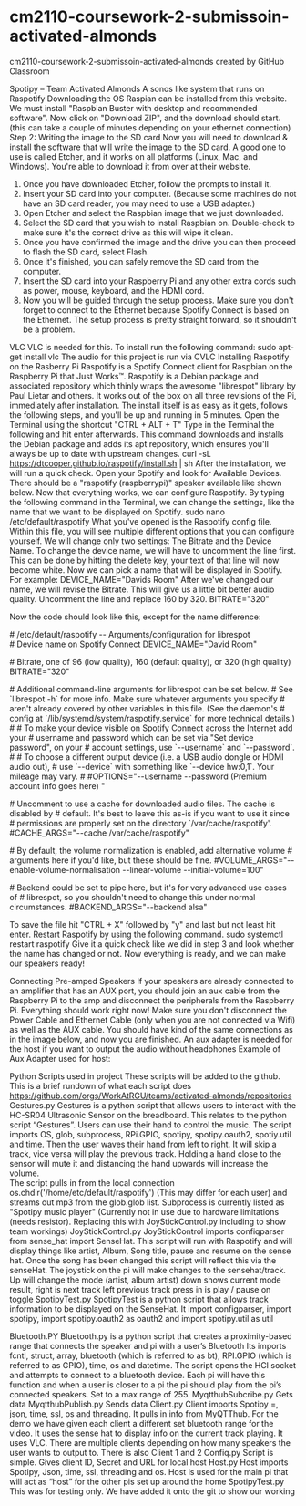# cm2110-coursework-2-submissoin-activated-almonds
cm2110-coursework-2-submissoin-activated-almonds created by GitHub Classroom

Spotipy – Team Activated Almonds
A sonos like system that runs on Raspotify
Downloading the OS
Raspian can be installed from this website. We must install "Raspbian Buster with desktop and recommended software". Now click on "Download ZIP", and the download should start. (this can take a couple of minutes depending on your ethernet connection)
Step 2: Writing the image to the SD card
Now you will need to download & install the software that will write the image to the SD card. A good one to use is called Etcher, and it works on all platforms (Linux, Mac, and Windows). You're able to download it from over at their website.
1. Once you have downloaded Etcher, follow the prompts to install it.
2. Insert your SD card into your computer. (Because some machines do not have an SD card reader, you may need to use a USB adapter.)
3. Open Etcher and select the Raspbian image that we just downloaded.
4. Select the SD card that you wish to install Raspbian on. Double-check to make sure it's the correct drive as this will wipe it clean.
5. Once you have confirmed the image and the drive you can then proceed to flash the SD card, select Flash.
6. Once it's finished, you can safely remove the SD card from the computer.
7. Insert the SD card into your Raspberry Pi and any other extra cords such as power, mouse, keyboard, and the HDMI cord.
8. Now you will be guided through the setup process. Make sure you don't forget to connect to the Ethernet because Spotify Connect is based on the Ethernet. The setup process is pretty straight forward, so it shouldn't be a problem.

VLC
VLC is needed for this. To install run the following command:
sudo apt-get install vlc
The audio for this project is run via CVLC
Installing Raspotify on the Rasberry Pi
Raspotify is a Spotify Connect client for Raspbian on the Raspberry Pi that Just Works™. Raspotify is a Debian package and associated repository which thinly wraps the awesome "librespot" library by Paul Lietar and others. It works out of the box on all three revisions of the Pi, immediately after installation.
The install itself is as easy as it gets, follows the following steps, and you'll be up and running in 5 minutes.
Open the Terminal using the shortcut "CTRL + ALT + T"
Type in the Terminal the following and hit enter afterwards. This command downloads and installs the Debian package and adds its apt repository, which ensures you'll always be up to date with upstream changes.
curl -sL https://dtcooper.github.io/raspotify/install.sh | sh
After the installation, we will run a quick check. Open your Spotify and look for Available Devices. There should be a "raspotify (raspberrypi)" speaker available like shown below.
Now that everything works, we can configure Raspotify. By typing the following command in the Terminal, we can change the settings, like the name that we want to be displayed on Spotify.
sudo nano /etc/default/raspotify
What you've opened is the Raspotify config file. Within this file, you will see multiple different options that you can configure yourself. We will change only two settings: The Bitrate and the Device Name.
To change the device name, we will have to uncomment the line first. This can be done by hitting the delete key, your text of that line will now become white. Now we can pick a name that will be displayed in Spotify.
For example:
DEVICE_NAME="Davids Room"
After we've changed our name, we will revise the Bitrate. This will give us a little bit better audio quality.
Uncomment the line and replace 160 by 320.
BITRATE="320"
 

Now the code should look like this, except for the name difference:
<p># /etc/default/raspotify -- Arguments/configuration for librespot<br>
# Device name on Spotify Connect
DEVICE_NAME="David Room"</p><p># Bitrate, one of 96 (low quality), 160 (default quality), or 320 (high quality)
BITRATE="320"</p><p># Additional command-line arguments for librespot can be set below.
# See `librespot -h` for more info. Make sure whatever arguments you specify
# aren't already covered by other variables in this file. (See the daemon's
# config at `/lib/systemd/system/raspotify.service` for more technical details.)
#
# To make your device visible on Spotify Connect across the Internet add your
# username and password which can be set via "Set device password", on your
# account settings, use `--username` and `--password`.
#
# To choose a different output device (i.e. a USB audio dongle or HDMI audio out),
# use `--device` with something like `--device hw:0,1`. Your mileage may vary.
#
#OPTIONS="--username  --password (Premium account info goes here)
"</p><p># Uncomment to use a cache for downloaded audio files. The cache is disabled by
# default. It's best to leave this as-is if you want to use it since
# permissions are properly set on the directory `/var/cache/raspotify'.
#CACHE_ARGS="--cache /var/cache/raspotify"</p><p># By default, the volume normalization is enabled, add alternative volume
# arguments here if you'd like, but these should be fine.
#VOLUME_ARGS="--enable-volume-normalisation --linear-volume --initial-volume=100"</p><p># Backend could be set to pipe here, but it's for very advanced use cases of
# librespot, so you shouldn't need to change this under normal circumstances.
#BACKEND_ARGS="--backend alsa"</p>
 
 
To save the file hit "CTRL + X" followed by "y" and last but not least hit enter.
Restart Raspotify by using the following command.
sudo systemctl restart raspotify
Give it a quick check like we did in step 3 and look whether the name has changed or not.
Now everything is ready, and we can make our speakers ready!
 

Connecting Pre-amped Speakers
If your speakers are already connected to an amplifier that has an AUX port, you should join an aux cable from the Raspberry Pi to the amp and disconnect the peripherals from the Raspberry Pi. Everything should work right now! Make sure you don't disconnect the Power Cable and Ethernet Cable (only when you are not connected via Wifi) as well as the AUX cable. You should have kind of the same connections as in the image below, and now you are finished. An aux adapter is needed for the host if you want to output the audio without headphones
Example of Aux Adapter used for host:



Python Scripts used in project
These scripts will be added to the github. This is a brief rundown of what each script does
https://github.com/orgs/WorkAtRGU/teams/activated-almonds/repositories
Gestures.py
Gestures is a python script that allows users to interact with the HC-SR04 Ultrasonic Sensor on the breadboard. This relates to the python script “Gestures”. Users can use their hand to control the music. The script imports OS, glob, subprocess, RPi.GPIO, spotipy, spotipy.oauth2, spotiy.util and time. 
Then the user waves their hand from left to right. It will skip a track, vice versa will play the previous track. Holding a hand close to the sensor will mute it and distancing the hand upwards will increase the volume.  
The script pulls in from the local connection os.chdir('/home/etc/default/raspotify') 
(This may differ for each user) 
and streams out mp3 from the glob.glob list.
Subprocess is currently listed as "Spotipy music player"
(Currently not in use due to hardware limitations (needs resistor). Replacing this with JoyStickControl.py including to show team workings)
JoyStickControl.py
JoyStickControl imports confiqparser from sense_hat import SenseHat. This script will run with Raspotify and will display things like artist, Album, Song title, pause and resume on the sense hat. Once the song has been changed this script will reflect this via the senseHat. 
The joystick on the pi will make changes to the sensehat/track. Up will change the mode (artist, album artist) down shows current mode result, right is next track left previous track press in is play / pause on toggle
SpotipyTest.py
SpotipyTest is a python script that allows track information to be displayed on the SenseHat. It import configparser, import spotipy, import spotipy.oauth2 as oauth2 and import spotipy.util as util
 
Bluetooth.PY
Bluetooth.py is a python script that creates a proximity-based range that connects the speaker and pi with a user’s Bluetooth Its imports fcntl, struct, array, bluetooth (which is referred to as bt), RPI.GPIO (which is referred to as GPIO), time, os and datetime.
The script opens the HCI socket and attempts to connect to a bluetooth device. Each pi will have this function and when a user is closer to a pi the pi should play from the pi’s connected speakers. Set to a max range of 255. 
MyqtthubSubcribe.py
Gets data
MyqtthubPublish.py
Sends data
Client.py
Client imports Spotipy =, json, time, ssl, os and threading. It pulls in info from MyQTThub. For the demo we have given each client a different set bluetooth range for the video. It uses the sense hat to display info on the current track playing. It uses VLC.  There are multiple clients depending on how many speakers the user wants to output to. There is also Client 1 and 2
Confiq.py
Script is simple. Gives client ID, Secret and URL for local host
Host.py
Host imports Spotipy, Json, time, ssl, threading and os. Host is used for the main pi that will act as “host” for the other pis set up around the home
SpotipyTest.py
This was for testing only. We have added it onto the git to show our working
